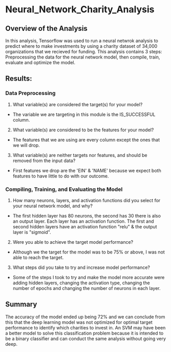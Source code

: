 # Neural_Network_Charity_Analysis

## Overview of the Analysis

In this analysis, Tensorflow was used to run a neural netwrok analysis to predict where to make investments by using a charity dataset of 34,000 organizations that we recieved for funding. This analysis contains 3 steps: Preprocessing the data for the neural network model, then compile, train, evaluate and optimize the model. 

## Results:

### Data Preprocessing

1. What variable(s) are considered the target(s) for your model?
- The variable we are targeting in this module is the IS_SUCCESSFUL column.

2. What variable(s) are considered to be the features for your model?
- The features that we are using are every column except the ones that we will drop.

3. What variable(s) are neither targets nor features, and should be removed from the input data?
- First features we drop are the 'EIN' & 'NAME' because we expect both features to have little to do with our outcome.

### Compiling, Training, and Evaluating the Model

1. How many neurons, layers, and activation functions did you select for your neural network model, and why?
- The first hidden layer has 80 neurons, the second has 30 there is also an output layer. Each layer has an activation function. The first and second hidden layers have an activation function "relu" & the output layer is "sigmoid".

2. Were you able to achieve the target model performance?
- Although we the target for the model was to be 75% or above, I was not able to reach the target.

3. What steps did you take to try and increase model performance?
- Some of the steps I took to try and make the model more accurate were adding hidden layers, changing the activation type, changing the number of epochs and changing the number of neurons in each layer.

## Summary

The accuracy of the model ended up being 72% and we can conclude from this that the deep learning model was not optimized for optimal target performance to identify which charities to invest in. An SVM may have been a better model to solve this classification problem because it is intended to be a binary classifier and can conduct the same analysis without going very deep. 
